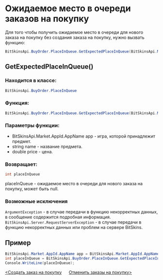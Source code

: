 ﻿# Ожидаемое место в очереди заказов на покупку

Для того чтобы получить ожидаемое место в очереди для нового заказа на покупку без создания заказа на покупку, нужно вызвать функцию:

```csharp
BitSkinsApi.BuyOrder.PlaceInQueue.GetExpectedPlaceInQueue(BitSkinsApi.Market.AppId.AppName app, string name, double price);
```

## GetExpectedPlaceInQueue()

### Находится в классе:

```csharp
BitSkinsApi.BuyOrder.PlaceInQueue
```

### Функция:

```csharp
BitSkinsApi.BuyOrder.PlaceInQueue.GetExpectedPlaceInQueue(BitSkinsApi.Market.AppId.AppName app, string name, double price);
```

### Параметры функции:

* BitSkinsApi.Market.AppId.AppName app - игра, которой принадлежит предмет.
* string name - название предмета.
* double price - цена.

### Возвращает:

```csharp
int placeInQueue
```

placeInQueue - ожидаемое место в очереди для нового заказа на покупку, может быть null.

### Возможные исключения
```ArgumentException``` - в случае передачи в функцию некорректных данных, в сообщение содержится подробная информация.
\
```BitSkinsApi.Server.RequestServerException``` - в случае передачи в функцию некорректных данных или проблем на сервере BitSkins.

## Пример

```csharp
BitSkinsApi.Market.AppId.AppName app = BitSkinsApi.Market.AppId.AppName.CounterStrikGlobalOffensive;
int placeInQueue = BitSkinsApi.BuyOrder.PlaceInQueue.GetExpectedPlaceInQueue(app, "CS:GO Weapon Case 2", 0.01);
Console.WriteLine(placeInQueue);
```

[<Создать заказ на покупку](https://github.com/dmitrydnl/BitSkinsApi/blob/master/docs/ru/buy_order/create_buy_order.md) &nbsp;&nbsp;&nbsp;&nbsp; [Отменить заказы на покупку>](https://github.com/dmitrydnl/BitSkinsApi/blob/master/docs/ru/buy_order/cancel_buy_orders.md)
